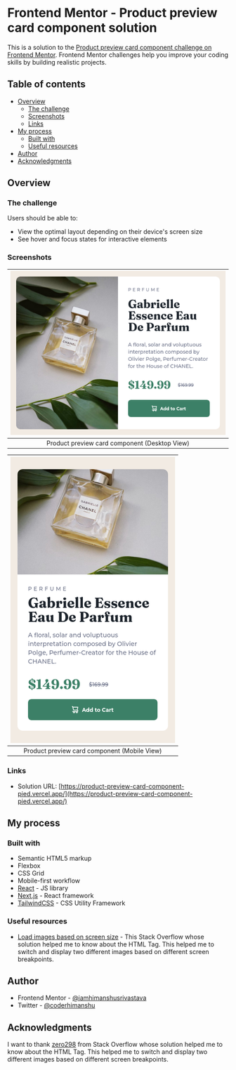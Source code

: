 # Frontend Mentor - Product preview card component solution

This is a solution to the [Product preview card component challenge on Frontend Mentor](https://www.frontendmentor.io/challenges/product-preview-card-component-GO7UmttRfa). Frontend Mentor challenges help you improve your coding skills by building realistic projects.

## Table of contents

- [Overview](#overview)
  - [The challenge](#the-challenge)
  - [Screenshots](#screenshots)
  - [Links](#links)
- [My process](#my-process)
  - [Built with](#built-with)
  - [Useful resources](#useful-resources)
- [Author](#author)
- [Acknowledgments](#acknowledgments)

## Overview

### The challenge

Users should be able to:

- View the optimal layout depending on their device's screen size
- See hover and focus states for interactive elements

### Screenshots

| ![Product preview card component (Desktop View)](./public/img/screenshots/product-preview-card-component-desktop-solution-screenshot.png) |
| :---------------------------------------------------------------------------------------------------------------------------------------: |
|                                               Product preview card component (Desktop View)                                               |

| ![Product preview card component (Mobile View)](./public/img/screenshots/product-preview-card-component-mobile-solution-screenshot.png) |
| :-------------------------------------------------------------------------------------------------------------------------------------: |
|                                              Product preview card component (Mobile View)                                               |

### Links

- Solution URL: [https://product-preview-card-component-pied.vercel.app/](https://product-preview-card-component-pied.vercel.app/)

## My process

### Built with

- Semantic HTML5 markup
- Flexbox
- CSS Grid
- Mobile-first workflow
- [React](https://reactjs.org/) - JS library
- [Next.js](https://nextjs.org/) - React framework
- [TailwindCSS](https://tailwindcss.com) - CSS Utility Framework

### Useful resources

- [Load images based on screen size](https://stackoverflow.com/questions/23414817/load-images-based-on-screen-size) - This Stack Overflow whose solution helped me to know about the HTML <picture> Tag. This helped me to switch and display two different images based on different screen breakpoints.

## Author

- Frontend Mentor - [@iamhimanshusrivastava](https://www.frontendmentor.io/profile/iamhimanshusrivastava)
- Twitter - [@coderhimanshu](https://www.twitter.com/coderhimanshu)

## Acknowledgments

I want to thank [zero298](https://stackoverflow.com/users/691711/zero298) from Stack Overflow whose solution helped me to know about the HTML <picture> Tag. This helped me to switch and display two different images based on different screen breakpoints.
